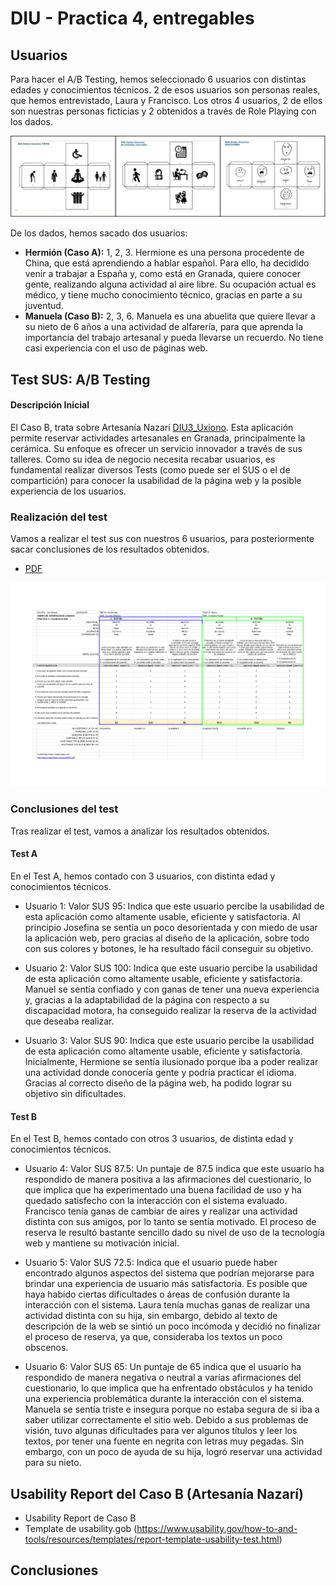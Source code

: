 # DIU - Practica 4, entregables

## Usuarios 

Para hacer el A/B Testing, hemos seleccionado 6 usuarios con distintas edades y conocimientos técnicos. 2 de esos usuarios son personas reales, que hemos entrevistado, Laura y Francisco. Los otros 4 usuarios, 2 de ellos son nuestras personas ficticias y 2 obtenidos a través de Role Playing con los dados.

<img src="./dados.png" alt="Imagen dados">

De los dados, hemos sacado dos usuarios:
- **Hermión (Caso A):** 1, 2, 3. Hermione es una persona procedente de China, que está aprendiendo a hablar español. Para ello, ha decidido venir a trabajar a España y, como está en Granada, quiere conocer gente, realizando alguna actividad al aire libre. Su ocupación actual es médico, y tiene mucho conocimiento técnico, gracias en parte a su juventud.
- **Manuela (Caso B):** 2, 3, 6. Manuela es una abuelita que quiere llevar a su nieto de 6 años a una actividad de alfarería, para que aprenda la importancia del trabajo artesanal y pueda llevarse un recuerdo. No tiene casi experiencia con el uso de páginas web.

## Test SUS: A/B Testing
#### Descripción Inicial
El Caso B, trata sobre Artesanía Nazarí [DIU3_Uxiono](https://github.com/ArturoAcf/DIU_Uxiono). Esta aplicación permite reservar actividades artesanales en Granada, principalmente la cerámica. Su enfoque es ofrecer un servicio innovador a través de sus talleres.
Como su idea de negocio necesita recabar usuarios, es fundamental realizar diversos Tests (como puede ser el SUS o el de compartición) para conocer la usabilidad de la página web y la posible experiencia de los usuarios.

### Realización del test
Vamos a realizar el test sus con nuestros 6 usuarios, para posteriormente sacar conclusiones de los resultados obtenidos.
- [PDF](./TestSUS.pdf)
<img src="TestSUS.png" alt="Test SUS">

### Conclusiones del test
Tras realizar el test, vamos a analizar los resultados obtenidos.

#### Test A
En el Test A, hemos contado con 3 usuarios, con distinta edad y conocimientos técnicos.

- Usuario 1: Valor SUS 95: Indica que este usuario percibe la usabilidad de esta aplicación como altamente usable, eficiente y satisfactoria.
Al principio Josefina se sentía un poco desorientada y con miedo de usar la aplicación web, pero gracias al diseño de la aplicación, sobre todo con sus colores y botones, le ha resultado fácil conseguir su objetivo.

- Usuario 2: Valor SUS 100: Indica que este usuario percibe la usabilidad de esta aplicación como altamente usable, eficiente y satisfactoria.
Manuel se sentía confiado y con ganas de tener una nueva experiencia y, gracias a la adaptabilidad de la página con respecto a su discapacidad motora, ha conseguido realizar la reserva de la actividad que deseaba realizar.

- Usuario 3: Valor SUS 90: Indica que este usuario percibe la usabilidad de esta aplicación como altamente usable, eficiente y satisfactoria.
Inicialmente, Hermione se sentía ilusionado porque iba a poder realizar una actividad donde conocería gente y podría practicar el idioma. Gracias al correcto diseño de la página web, ha podido lograr su objetivo sin dificultades.

#### Test B
En el Test B, hemos contado con otros 3 usuarios, de distinta edad y conocimientos técnicos.

- Usuario 4: Valor SUS 87.5: Un puntaje de 87.5 indica que este usuario ha respondido de manera positiva a las afirmaciones del cuestionario, lo que implica que ha experimentado una buena facilidad de uso y ha quedado satisfecho con la interacción con el sistema evaluado.
Francisco tenía ganas de cambiar de aires y realizar una actividad distinta con sus amigos, por lo tanto se sentía motivado. El proceso de reserva le resultó bastante sencillo dado su nivel de uso de la tecnología web y mantiene su motivación inicial.

- Usuario 5: Valor SUS 72.5: Indica que el usuario puede haber encontrado algunos aspectos del sistema que podrían mejorarse para brindar una experiencia de usuario más satisfactoria. Es posible que haya habido ciertas dificultades o áreas de confusión durante la interacción con el sistema.
Laura tenía muchas ganas de realizar una actividad distinta con su hija, sin embargo, debido al texto de descripción de la web se sintió un poco incómoda y decidió no finalizar el proceso de reserva, ya que, consideraba los textos un poco obscenos.

- Usuario 6: Valor SUS 65: Un puntaje de 65 indica que el usuario ha respondido de manera negativa o neutral a varias afirmaciones del cuestionario, lo que implica que ha enfrentado obstáculos y ha tenido una experiencia problemática durante la interacción con el sistema.
Manuela se sentía triste e insegura porque no estaba segura de si iba a saber utilizar correctamente el sitio web. Debido a sus problemas de visión, tuvo algunas dificultades para ver algunos títulos y leer los textos, por tener una fuente en negrita con letras muy pegadas. Sin embargo, con un poco de ayuda de su hija, logró reservar una actividad para su nieto.


## Usability Report del Caso B (Artesanía Nazarí)
* Usability Report de Caso B
* Template de usability.gob (https://www.usability.gov/how-to-and-tools/resources/templates/report-template-usability-test.html) 

## Conclusiones
